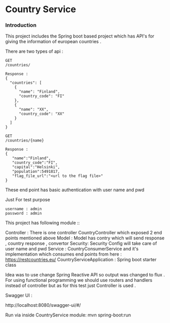 # Country Service

### Introduction
This project includes the Spring boot based project which has API's for giving the information of european countries .

There are two types of api :

```
GET
/countries/

Response :
{
  "countries": [
    {
      "name": "Finland",
      "country_code": "FI"
    },
    {
      "name": "XX",
      "country_code": "XX"
    }
  ]
}

```

```
GET
/countries/{name}

Response : 
{
   "name":"Finland",
   "country_code":"FI",
   "capital":"Helsinki",
   "population":5491817,
   "flag_file_url":"<url to the flag file>"
}
```

These end point has basic authentication with user name and pwd

Just For test purpose
```
username : admin 
password : admin
```

This project has following module ::

Controller : There is one controller CountryController which exposed 2 end points mentioned above 
Model : Model has contry which will send response , country response , convertor
Security: Security Config will take care of user name and pwd
Service : CountryConsumerService and it's implementation which consumes end points from here : https://restcountries.eu/
CountryServiceApplication : Spring boot starter class

Idea was to use change Spring Reactive API so output was changed to flux .
For using functional programming we should use routers and handlers instead of controller but as for this test just Controller is used .


Swagger UI :

http://localhost:8080/swagger-ui/#/


Run via inside CountryService module:
mvn spring-boot:run
